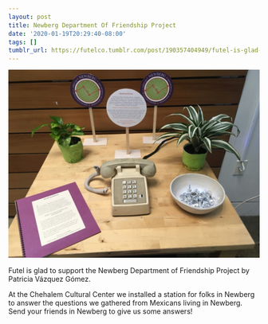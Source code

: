 ```yaml
---
layout: post
title: Newberg Department Of Friendship Project
date: '2020-01-19T20:29:40-08:00'
tags: []
tumblr_url: https://futelco.tumblr.com/post/190357404949/futel-is-glad-to-support-the-newberg-department-of
---
```

 ![](/images/blog/33de996c812965e84f08adaf648d260c17e78f37.jpg)  

Futel is glad to support the Newberg Department of Friendship Project by Patricia Vázquez Gómez.

At the Chehalem Cultural Center we installed a station for folks in Newberg to answer the questions we gathered from Mexicans living in Newberg. Send your friends in Newberg to give us some answers!

